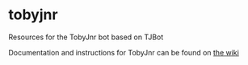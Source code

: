 # tobyjnr
Resources for the TobyJnr bot based on TJBot  

Documentation and instructions for TobyJnr can be found on [the wiki](https://github.com/binnes/tobyjnr/wiki)
